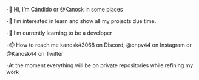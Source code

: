 
-👋 Hi, I’m Cándido or @Kanosk in some places

-👀 I’m interested in learn and show all my projects due time.

-🌱 I’m currently learning to be a developer

-📫 How to reach me kanosk#3068 on Discord, @cnpv44 on Instagram or @Kanosk44 on Twitter

-At the moment everything will be on private repositories while refining my work



<!---
Kanosk/Kanosk is a ✨ special ✨ repository because its `README.md` (this file) appears on your GitHub profile.
You can click the Preview link to take a look at your changes.
--->
